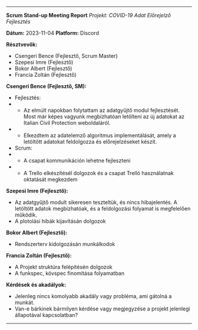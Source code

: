 
---

**Scrum Stand-up Meeting Report**
*Projekt: COVID-19 Adat Előrejelző Fejlesztés*

**Dátum:** 2023-11-04
**Platform:** Discord

**Résztvevők:**
- Csengeri Bence (Fejlesztő, Scrum Master)
- Szepesi Imre (Fejlesztő)
- Bokor Albert (Fejlesztő)
- Francia Zoltán (Fejlesztő)

**Csengeri Bence (Fejlesztő, SM):**
- Fejlesztés:
- - Az elmúlt napokban folytattam az adatgyűjtő modul fejlesztését. Most már képes vagyunk megbízhatóan letölteni az új adatokat az Italian Civil Protection weboldaláról. 
- - Elkezdtem az adatelemző algoritmus implementálását, amely a letöltött adatokat feldolgozza és előrejelzéseket készít.
- Scrum:
- - A csapat kommunikáción lehetne fejleszteni
- - A Trello elkészítésél dolgozok és a csapat Trelló használatnak oktatását megkezdem

**Szepesi Imre (Fejlesztő):**
- Az adatgyűjtő modult sikeresen teszteltük, és nincs hibajelentés. A letöltött adatok megbízhatóak, és a feldolgozási folyamat is megfelelően működik.
- A plotolási hibák kijavításán dolgozok

**Bokor Albert (Fejlesztő):**
- Rendszerterv kidolgozásán munkálkodok

**Francia Zoltán (Fejlesztő):**
- A Projekt struktúra felépítésén dolgozok
- A funkspec, kövspec finomítása folyamatban

**Kérdések és akadályok:**
- Jelenleg nincs komolyabb akadály vagy probléma, ami gátolná a munkát.
- Van-e bárkinek bármilyen kérdése vagy megjegyzése a projekt jelenlegi állapotával kapcsolatban?

---

